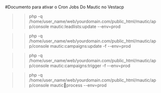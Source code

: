 #Documento para ativar o Cron Jobs Do Mautic no Vestacp
>> php -q /home/user_name/web/yourdomain.com/public_html/mautic/app/console mautic:leadlists:update --env=prod

>> php -q /home/user_name/web/yourdomain.com/public_html/mautic/app/console mautic:campaigns:update -f --env=prod

>>  php -q /home/user_name/web/yourdomain.com/public_html/mautic/app/console mautic:campaigns:trigger -f --env=prod

>>  php -q /home/user_name/web/yourdomain.com/public_html/mautic/app/console mautic:email:process --env=prod

